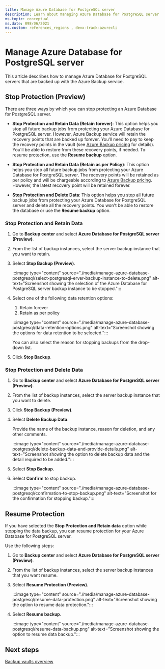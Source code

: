 ```yaml
---
title: Manage Azure Database for PostgreSQL server 
description: Learn about managing Azure Database for PostgreSQL server.
ms.topic: conceptual
ms.date: 098/06/2021
ms.custom: references_regions , devx-track-azurecli
---
```


# Manage Azure Database for PostgreSQL server

This article describes how to manage Azure Database for PostgreSQL servers that are backed up with the Azure Backup service.

## Stop Protection (Preview)

There are three ways by which you can stop protecting an Azure Database for PostgreSQL server.

- **Stop Protection and Retain Data (Retain forever)**: This option helps you stop all future backup jobs from protecting your Azure Database for PostgreSQL server. However, Azure Backup service will retain the recovery points that are backed up forever. You'll need to pay to keep the recovery points in the vault (see [Azure Backup pricing](https://azure.microsoft.com/pricing/details/backup/) for details). You'll be able to restore from these recovery points, if needed. To resume protection, use the **Resume backup** option.

- **Stop Protection and Retain Data (Retain as per Policy)**: This option helps you stop all future backup jobs from protecting your Azure Database for PostgreSQL server. The recovery points will be retained as per policy and will be chargeable according to [Azure Backup pricing](https://azure.microsoft.com/pricing/details/backup/). However, the latest recovery point will be retained forever.

- **Stop Protection and Delete Data**: This option helps you stop all future backup jobs from protecting your Azure Database for PostgreSQL server and delete all the recovery points. You won't be able to restore the database or use the **Resume backup** option.

### Stop Protection and Retain Data

1. Go to **Backup center** and select **Azure Database for PostgreSQL server (Preview)**.

1. From the list of backup instances, select the server backup instance that you want to retain.

1. Select **Stop Backup (Preview)**.

   :::image type="content" source="./media/manage-azure-database-postgresql/select-postgresql-erver-backup-instance-to-delete.png" alt-text="Screenshot showing the selection of the Azure Database for PostgreSQL server backup instance to be stopped.":::

3. Select one of the following data retention options:

   1. Retain forever
   1. Retain as per policy
   
   :::image type="content" source="./media/manage-azure-database-postgresql/data-retention-options.png" alt-text="Screenshot showing the options for data retention to be selected.":::

   You can also select the reason for stopping backups from the drop-down list.

1. Click **Stop Backup**.

### Stop Protection and Delete Data

1. Go to **Backup center** and select **Azure Database for PostgreSQL server (Preview)**.

1.  From the list of backup instances, select the server backup instance that you want to delete.

1. Click **Stop Backup (Preview)**.

1. Select **Delete Backup Data**.

   Provide the name of the backup instance, reason for deletion, and any other comments.

   :::image type="content" source="./media/manage-azure-database-postgresql/delete-backup-data-and-provide-details.png" alt-text="Screenshot showing the option to delete backup data and the detail required to be added.":::

1. Select **Stop Backup**.

1. Select **Confirm** to stop backup.

   :::image type="content" source="./media/manage-azure-database-postgresql/confirmation-to-stop-backup.png" alt-text="Screenshot for the confirmation for stopping backup.":::

## Resume Protection

If you have selected the **Stop Protection and Retain data** option while stopping the data backup, you can resume protection for your Azure Database for PostgreSQL server.

Use the following steps:

1. Go to **Backup center** and select **Azure Database for PostgreSQL server (Preview)**.

1. From the list of backup instances, select the server backup instances that you want resume.

1. Select **Resume Protection (Preview)**.

   :::image type="content" source="./media/manage-azure-database-postgresql/resume-data-protection.png" alt-text="Screenshot showing the option to resume data protection.":::

1. Select **Resume backup**.

   :::image type="content" source="./media/manage-azure-database-postgresql/resume-data-backup.png" alt-text="Screenshot showing the option to resume data backup.":::

## Next steps

[Backup vaults overview](backup-vault-overview.md)

